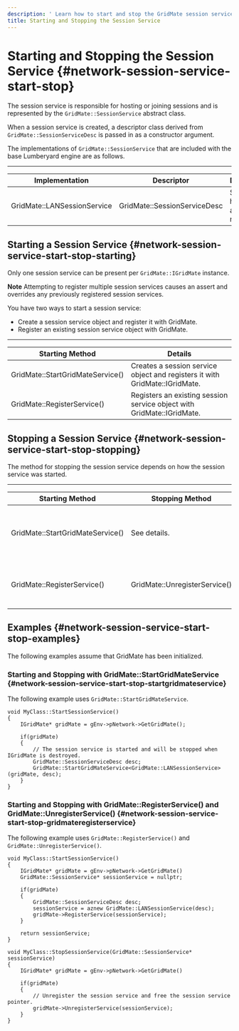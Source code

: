 ```yaml
---
description: ' Learn how to start and stop the GridMate session service in Amazon Lumberyard. '
title: Starting and Stopping the Session Service
---
```

# Starting and Stopping the Session Service {#network-session-service-start-stop}

The session service is responsible for hosting or joining sessions and is represented by the `GridMate::SessionService` abstract class\.

When a session service is created, a descriptor class derived from `GridMate::SessionServiceDesc` is passed in as a constructor argument\.

The implementations of `GridMate::SessionService` that are included with the base Lumberyard engine are as follows\.


****

| Implementation | Descriptor | Description |
| --- | --- | --- |
| GridMate::LANSessionService | GridMate::SessionServiceDesc | Sessions hosted over a local area network\. |

## Starting a Session Service {#network-session-service-start-stop-starting}

Only one session service can be present per `GridMate::IGridMate` instance\.

**Note**
Attempting to register multiple session services causes an assert and overrides any previously registered session services\.

You have two ways to start a session service:
+ Create a session service object and register it with GridMate\.
+ Register an existing session service object with GridMate\.


****

| Starting Method | Details |
| --- | --- |
| GridMate::StartGridMateService\(\) | Creates a session service object and registers it with GridMate::IGridMate\. |
| GridMate::RegisterService\(\) | Registers an existing session service object with GridMate::IGridMate\. |

## Stopping a Session Service {#network-session-service-start-stop-stopping}

The method for stopping the session service depends on how the session service was started\.


****

| Starting Method | Stopping Method | Details |
| --- | --- | --- |
| GridMate::StartGridMateService\(\) | See details\. | The session service is stopped when GridMate::IGridMate is destroyed by using the GridMate::GridMateDestroy\(\) method\. |
| GridMate::RegisterService\(\) | GridMate::UnregisterService\(\) | The session is service is stopped and memory freed when GridMate::UnregisterService\(\) is called\. |

## Examples {#network-session-service-start-stop-examples}

The following examples assume that GridMate has been initialized\.

### Starting and Stopping with GridMate::StartGridMateService {#network-session-service-start-stop-startgridmateservice}

The following example uses `GridMate::StartGridMateService`\.

```
void MyClass::StartSessionService()
{
    IGridMate* gridMate = gEnv->pNetwork->GetGridMate();

    if(gridMate)
    {
        // The session service is started and will be stopped when IGridMate is destroyed.
        GridMate::SessionServiceDesc desc;
        GridMate::StartGridMateService<GridMate::LANSessionService>(gridMate, desc);
    }
}
```

### Starting and Stopping with GridMate::RegisterService\(\) and GridMate::UnregisterService\(\) {#network-session-service-start-stop-gridmateregisterservice}

The following example uses `GridMate::RegisterService()` and `GridMate::UnregisterService()`\.

```
void MyClass::StartSessionService()
{
    IGridMate* gridMate = gEnv->pNetwork->GetGridMate()
    GridMate::SessionService* sessionService = nullptr;

    if(gridMate)
    {
        GridMate::SessionServiceDesc desc;
        sessionService = aznew GridMate::LANSessionService(desc);
        gridMate->RegisterService(sessionService);
    }

    return sessionService;
}

void MyClass::StopSessionService(GridMate::SessionService* sessionService)
{
    IGridMate* gridMate = gEnv->pNetwork->GetGridMate()

    if(gridMate)
    {
        // Unregister the session service and free the session service pointer.
        gridMate->UnregisterService(sessionService);
    }
}
```
